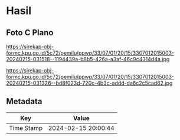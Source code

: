 # Hasil

## Foto C Plano

https://sirekap-obj-formc.kpu.go.id/5c72/pemilu/ppwp/33/07/01/20/15/3307012015003-20240215-031518--1194439a-b8b5-426a-a3af-46c9c4314d4a.jpg

https://sirekap-obj-formc.kpu.go.id/5c72/pemilu/ppwp/33/07/01/20/15/3307012015003-20240215-031326--bd8f023d-720c-4b3c-addd-da6c2c5cad62.jpg


## Metadata

| Key        | Value               |
| ---------- | ------------------- |
| Time Stamp | 2024-02-15 20:00:44 |



